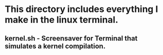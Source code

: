 # This directory includes everything I make in the linux terminal.

## kernel.sh - Screensaver for Terminal that simulates a kernel compilation.
